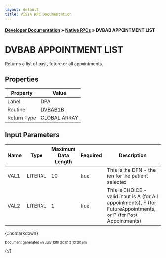```yaml
---
layout: default
title: VISTA RPC Documentation
---
```


#### [Developer Documentation](../index) &#187; [Native RPCs](TableOfContents) &#187; DVBAB APPOINTMENT LIST<br/>
# DVBAB APPOINTMENT LIST

Returns a list of past, future or all appointments.

## Properties

Property | Value
--- | ---
Label | DPA
Routine | [DVBAB1B](http://code.osehra.org/dox/Routine_DVBAB1B_source.html)
Return Type | GLOBAL ARRAY


## Input Parameters

Name | Type | Maximum Data Length | Required | Description
--- | --- | --- | --- | ---
VAL1 | LITERAL | 10 | true | This is the DFN - the ien for the patient selected
VAL2 | LITERAL | 1 | true | This is CHOICE - valid input is A (for All appointments), F (for FutureAppointments, or P (for Past Appointments).



{::nomarkdown} <br/><p style="font-size: 11px">Document generated on July 13th 2017, 2:13:30 pm</p>{:/}